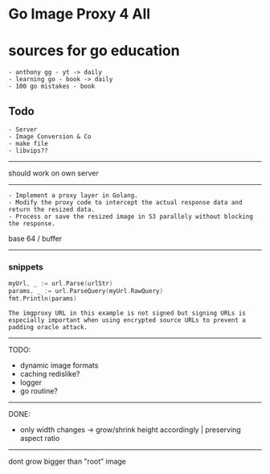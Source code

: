 # Go Image Proxy 4 All

# sources for go education

    - anthony gg - yt -> daily 
    - learning go - book -> daily
    - 100 go mistakes - book  

## Todo
    - Server
    - Image Conversion & Co
    - make file
    - libvips??
---
should work on own server

---

    - Implement a proxy layer in Golang.
    - Modify the proxy code to intercept the actual response data and return the resized data.
    - Process or save the resized image in S3 parallely without blocking the response.


base 64 / buffer

---
### snippets
```go
myUrl, _ := url.Parse(urlStr)
params, _ := url.ParseQuery(myUrl.RawQuery)
fmt.Println(params)
```


```tip
The imgproxy URL in this example is not signed but signing URLs is especially important when using encrypted source URLs to prevent a padding oracle attack.
```


---
TODO: 

- dynamic image formats
- caching redislike?
- logger
- go routine?
  
---
DONE:

- only width changes -> grow/shrink height accordingly | preserving aspect ratio

---


dont grow bigger than "root" image